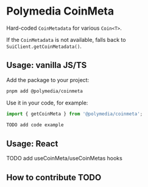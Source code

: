 # Polymedia CoinMeta

Hard-coded `CoinMetadata` for various `Coin<T>`.

If the `CoinMetadata` is not available, falls back to `SuiClient.getCoinMetadata()`.

## Usage: vanilla JS/TS

Add the package to your project:
```bash
pnpm add @polymedia/coinmeta
```

Use it in your code, for example:
```typescript
import { getCoinMeta } from '@polymedia/coinmeta';

TODO add code example
```

## Usage: React

TODO add useCoinMeta/useCoinMetas hooks

## How to contribute TODO

<!-- ![Polymedia CoinMeta](https://assets.polymedia.app/img/coinmeta/open-graph.webp) TODO -->
